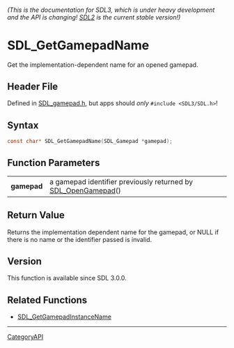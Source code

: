 ###### (This is the documentation for SDL3, which is under heavy development and the API is changing! [SDL2](https://wiki.libsdl.org/SDL2/) is the current stable version!)
# SDL_GetGamepadName

Get the implementation-dependent name for an opened gamepad.

## Header File

Defined in [SDL_gamepad.h](https://github.com/libsdl-org/SDL/blob/main/include/SDL3/SDL_gamepad.h), but apps should _only_ `#include <SDL3/SDL.h>`!

## Syntax

```c
const char* SDL_GetGamepadName(SDL_Gamepad *gamepad);

```

## Function Parameters

|                 |                                                                                  |
| --------------- | -------------------------------------------------------------------------------- |
| **gamepad**     | a gamepad identifier previously returned by [SDL_OpenGamepad](SDL_OpenGamepad)() |

## Return Value

Returns the implementation dependent name for the gamepad, or NULL if there
is no name or the identifier passed is invalid.

## Version

This function is available since SDL 3.0.0.

## Related Functions

* [SDL_GetGamepadInstanceName](SDL_GetGamepadInstanceName)

----
[CategoryAPI](CategoryAPI)

